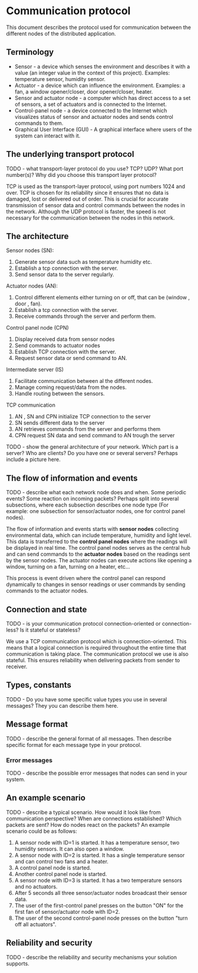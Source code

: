  # Communication protocol

This document describes the protocol used for communication between the different nodes of the
distributed application.

## Terminology

* Sensor - a device which senses the environment and describes it with a value (an integer value in
  the context of this project). Examples: temperature sensor, humidity sensor.
* Actuator - a device which can influence the environment. Examples: a fan, a window opener/closer,
  door opener/closer, heater.
* Sensor and actuator node - a computer which has direct access to a set of sensors, a set of
  actuators and is connected to the Internet.
* Control-panel node - a device connected to the Internet which visualizes status of sensor and
  actuator nodes and sends control commands to them.
* Graphical User Interface (GUI) - A graphical interface where users of the system can interact with
  it.

## The underlying transport protocol

TODO - what transport-layer protocol do you use? TCP? UDP? What port number(s)? Why did you 
choose this transport layer protocol?

TCP is used as the transport-layer protocol, using port numbers 1024 and over. TCP is chosen for 
its reliability since it ensures that no data is damaged, lost or delivered out of order. 
This is crucial for accurate transmission of sensor data and control commands between the nodes
in the network. Although the UDP protocol is faster, the speed is not necessary for the communication between the nodes in this network.

## The architecture

Sensor nodes (SN):
1. Generate sensor data such as temperature humidity etc.
2. Establish a tcp connection with the server.
3. Send sensor data to the server regularly.

Actuator nodes (AN):
1. Control different elements either turning on or off, that can be (window , door , fan).
2. Establish a tcp connection with the server.
3. Receive commands through the server and perform them.

Control panel node (CPN)
1. Display received data from sensor nodes
2. Send commands to actuator nodes
3. Establish TCP connection with the server.
4. Request sensor data or send command to AN.

Intermediate server (IS)
1. Facilitate communication between al the different nodes.
2. Manage coming request/data from the nodes.
3. Handle routing between the sensors.

TCP communication 
1. AN , SN and CPN initialize TCP connection to the server
2. SN sends different data to the server 
3. AN retrieves commands from the server and performs them
4. CPN request SN data and send command to AN trough the server

TODO - show the general architecture of your network. Which part is a server? Who are clients? 
Do you have one or several servers? Perhaps include a picture here. 




## The flow of information and events

TODO - describe what each network node does and when. Some periodic events? Some reaction on 
incoming packets? Perhaps split into several subsections, where each subsection describes one 
node type (For example: one subsection for sensor/actuator nodes, one for control panel nodes).

The flow of information and events starts with **sensor nodes** collecting environmental data, which 
can include temperature, humidity and light level. This data is transferred to the **control panel nodes** 
where the readings will be displayed in real time. The control panel nodes serves as the central hub and 
can send commands to the **actuator nodes** based on the readings sent by the sensor nodes. The actuator nodes 
can execute actions like opening a window, turning on a fan, turning on a heater, etc...

This process is event driven where the control panel can respond dynamically to changes in sensor readings 
or user commands by sending commands to the actuator nodes. 

## Connection and state

TODO - is your communication protocol connection-oriented or connection-less? Is it stateful or 
stateless? 

We use a TCP communication protocol which is connection-oriented. This means that a logical connection
is required throughout the entire time that communication is taking place.
The communication protocol we use is also stateful. This ensures reliability when delivering packets
from sender to receiver.

## Types, constants

TODO - Do you have some specific value types you use in several messages? They you can describe 
them here.

## Message format

TODO - describe the general format of all messages. Then describe specific format for each 
message type in your protocol.

### Error messages

TODO - describe the possible error messages that nodes can send in your system.

## An example scenario

TODO - describe a typical scenario. How would it look like from communication perspective? When 
are connections established? Which packets are sent? How do nodes react on the packets? An 
example scenario could be as follows:
1. A sensor node with ID=1 is started. It has a temperature sensor, two humidity sensors. It can
   also open a window.
2. A sensor node with ID=2 is started. It has a single temperature sensor and can control two fans
   and a heater.
3. A control panel node is started.
4. Another control panel node is started.
5. A sensor node with ID=3 is started. It has a two temperature sensors and no actuators.
6. After 5 seconds all three sensor/actuator nodes broadcast their sensor data.
7. The user of the first-control panel presses on the button "ON" for the first fan of
   sensor/actuator node with ID=2.
8. The user of the second control-panel node presses on the button "turn off all actuators".

## Reliability and security

TODO - describe the reliability and security mechanisms your solution supports.
